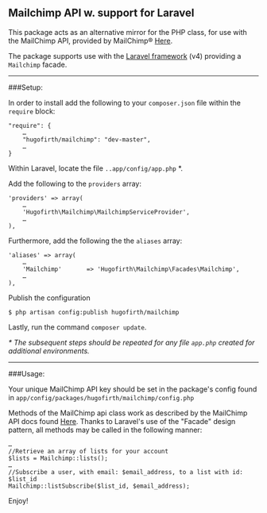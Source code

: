 Mailchimp API w. support for Laravel
---

This package acts as an alternative mirror for the PHP class, for use with the MailChimp API, provided by MailChimp® [Here][1].

The package supports use with the [Laravel framework][2] (v4) providing a `Mailchimp` facade. 

----

###Setup:

In order to install add the following to your `composer.json` file within the `require` block:

	"require": {
		…
		"hugofirth/mailchimp": "dev-master",
		…	
	}

Within Laravel, locate the file `..app/config/app.php` *.

Add the following to the `providers` array:

	'providers' => array(
		…
		'Hugofirth\Mailchimp\MailchimpServiceProvider',
		…
	),

Furthermore, add the following the the `aliases` array:

	'aliases' => array(
		…
		'Mailchimp'       => 'Hugofirth\Mailchimp\Facades\Mailchimp',
		…
	),
	
Publish the configuration

	$ php artisan config:publish hugofirth/mailchimp

Lastly, run the command `composer update`.

_\* The subsequent steps should be repeated for any file `app.php` created for additional environments._ 

----

###Usage:

Your unique MailChimp API key should be set in the package's config found in `app/config/packages/hugofirth/mailchimp/config.php`

Methods of the MailChimp api class work as described by the MailChimp API docs found [Here][3]. Thanks to Laravel's use of the "Facade" design pattern, all methods may be called in the following manner:

	…
	//Retrieve an array of lists for your account
	$lists = Mailchimp::lists();
	…
	//Subscribe a user, with email: $email_address, to a list with id: $list_id
	Mailchimp::listSubscribe($list_id, $email_address);

Enjoy!

[1]: http://apidocs.mailchimp.com/api/downloads/#php
[2]: http://laravel.com/
[3]: http://apidocs.mailchimp.com/api/1.3/
